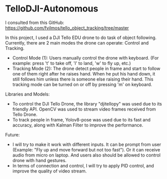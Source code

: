 # TelloDJI-Autonomous

I consulted from this GitHub: https://github.com/fvilmos/tello_object_tracking/tree/master

In this project, I used a DJI Tello EDU drone to do task of object following. Currently, there are 2 main modes the drone can operate: Control and Tracking. 

* Control Mode (1): Users manually control the drone with keyboard. (For example: press 't' to take off, 'l' to land, 'w' to fly up, etc.)
* Tracking Mode (2): The drone detect people in frame and start to follow one of them right after he raises hand. When he put his hand down, it still follows him unless there is someone else raising their hand. This tracking mode can be turned on or off by pressing 'm' on keyboard.

Libraries and Models:
* To control the DJI Tello Drone, the library "djitellopy" was used due to its friendly API. OpenCV was used to stream video frames received from Tello Drone.
* To track people in frame, Yolov8-pose was used due to its fast and accuracy, along with Kalman Filter to improve the performance.

Future:
* I will try to make it work with different inputs. It can be prompt from user (Example: "Fly up and move forward but not too fast"). Or it can receive audio from micro on laptop. And users also should be allowed to control drone with hand gestures.
* In terms of connection and control, I will try to apply PID control, and improve the quality of video stream.